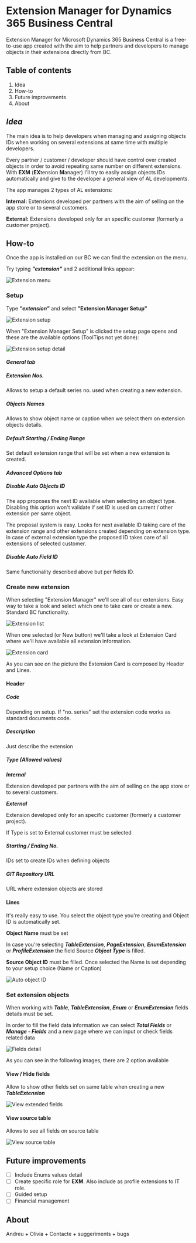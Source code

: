 # Extension Manager for Dynamics 365 Business Central

Extension Manager for Microsoft Dynamics 365 Business Central is a free-to-use app created with the aim to help partners and developers to manage objects in their extensions directly from BC.

## Table of contents

1. Idea
2. How-to
3. Future improvements
4. About

## ***Idea***

The main idea is to help developers when managing and assigning objects IDs when working on several extensions at same time with multiple developers.

Every partner / customer / developer should have control over created objects in order to avoid repeating same number on different extensions. With **EXM** (**EX**tension **M**anager) I'll try to easily assign objects IDs automatically and give to the developer a general view of AL developments.

The app manages 2 types of AL extensions:

**Internal:** Extensions developed per partners with the aim of selling on the app store or to several customers.

**External:** Extensions developed only for an specific customer (formerly a customer project).

## How-to

Once the app is installed on our BC we can find the extension on the menu.

Try typing ***"extension"*** and 2 additional links appear:

![Extension menu](\images\EXM_Menu.gif)

### Setup

Type ***"extension"*** and select **"Extension Manager Setup"**

![Extension setup](\images\EXM_Setup.png)

When "Extension Manager Setup" is clicked the setup page opens and these are the available options (ToolTips not yet done):

![Extension setup detail](\images\EXM_Setup_detail.png)

#### ***General tab***

##### **Extension Nos.**

 Allows to setup a default series no. used when creating a new extension.

##### **Objects Names**

 Allows to show object name or caption when we select them on extension objects details.

##### **Default Starting / Ending Range**

 Set default extension range that will be set when a new extension is created.

#### ***Advanced Options tab***

##### **Disable Auto Objects ID**

 The app proposes the next ID available when selecting an object type. Disabling this option won't validate if set ID is used on current / other extension per same object.

 The proposal system is easy. Looks for next available ID taking care of the extension range and other extensions created depending on extension type. In case of external extension type the proposed ID takes care of all extensions of selected customer.

##### **Disable Auto Field ID**

 Same functionality described above but per fields ID.

### Create new extension

When selecting "Extension Manager" we'll see all of our extensions. Easy way to take a look and select which one to take care or create a new. Standard BC functionality.

![Extension list](\images\EXM_List.png)

When one selected (or New button) we'll take a look at Extension Card where we'll have available all extension information.

![Extension card](\images\EXM_Ext_Header.png)

As you can see on the picture the Extension Card is composed by Header and Lines.

#### Header

##### **Code**

 Depending on setup. If "no. series" set the extension code works as standard documents code.

##### **Description**

 Just describe the extension

##### **Type** (Allowed values)

 ***Internal***

  Extension developed per partners with the aim of selling on the app store or to several customers.

 ***External***

  Extension developed only for an specific customer (formerly a customer project).

 If Type is set to External customer must be selected

##### **Starting / Ending No.**

 IDs set to create IDs when defining objects

##### **GIT Repository URL**

 URL where extension objects are stored

#### Lines

It's really easy to use. You select the object type you're creating and Object ID is automatically set.

**Object Name** must be set

In case you're selecting ***TableExtension***, ***PageExtension***, ***EnumExtension*** or ***ProfileExtension*** the field Source ***Object Type*** is filled.

**Source Object ID** must be filled. Once selected the Name is set depending to your setup choice (Name or Caption)

![Auto object ID](\images\EXM_Auto_Object_ID.gif)

### Set extension objects

When working with ***Table***, ***TableExtension***, ***Enum*** or ***EnumExtension*** fields details must be set.

In order to fill the field data information we can select ***Total Fields*** or ***Manage - Fields*** and a new page where we can input or check fields related data

![Fields detail](\images\EXM_Ext_Detail_Table.png)

As you can see in the following images, there are 2 option available

#### **View / Hide fields**

 Allow to show other fields set on same table when creating a new ***TableExtension***

![View extended fields](\images\EXM_View_Ext_Same_Table.gif)

#### **View source table**

 Allows to see all fields on source table

![View source table](\images\EXM_View_Source_Table.gif)

## Future improvements

- [ ] Include Enums values detail
- [ ] Create specific role for **EXM**. Also include as profile extensions to IT role.
- [ ] Guided setup
- [ ] Financial management

## About

Andreu + Olivia + Contacte + suggeriments + bugs
